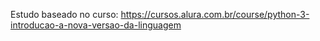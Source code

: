 Estudo baseado no curso: https://cursos.alura.com.br/course/python-3-introducao-a-nova-versao-da-linguagem
